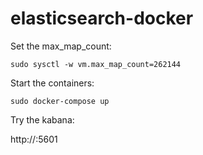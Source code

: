# elasticsearch-docker

Set the max_map_count:
````
sudo sysctl -w vm.max_map_count=262144
````

Start the containers:
````
sudo docker-compose up
````

Try the kabana:

http://<IP>:5601

